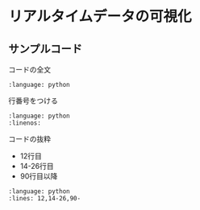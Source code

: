 # リアルタイムデータの可視化

## サンプルコード

コードの全文

```{literalinclude} ./code/satellite.py
:language: python
```

行番号をつける

```{literalinclude} ./code/satellite.py
:language: python
:linenos:
```

コードの抜粋

- 12行目
- 14-26行目
- 90行目以降

```{literalinclude} ./code/satellite.py
:language: python
:lines: 12,14-26,90-
```